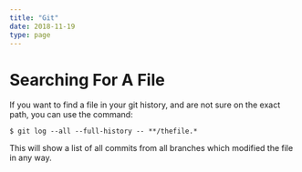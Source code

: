 ```yaml
---
title: "Git"
date: 2018-11-19
type: page
---
```


# Searching For A File

If you want to find a file in your git history, and are not sure on the exact path, you can use the command:

```shell
$ git log --all --full-history -- **/thefile.*
```

This will show a list of all commits from all branches which modified the file in any way.